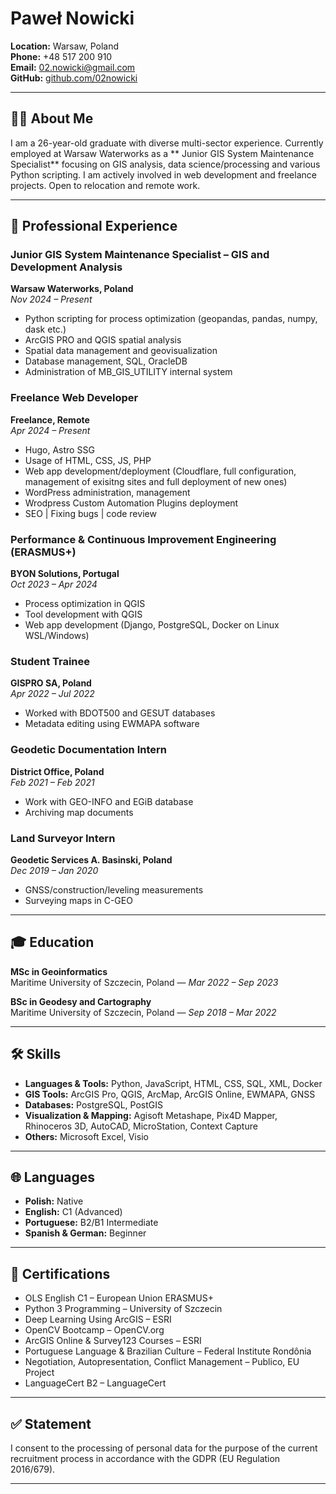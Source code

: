 
# Paweł Nowicki

**Location:** Warsaw, Poland  
**Phone:** +48 517 200 910  
**Email:** [02.nowicki@gmail.com](mailto:02.nowicki@gmail.com)  
**GitHub:** [github.com/02nowicki](https://github.com/02nowicki)

---

## 🧑‍💼 About Me

I am a 26-year-old graduate with diverse multi-sector experience. Currently employed at Warsaw Waterworks as a ** Junior GIS System Maintenance Specialist** focusing on GIS analysis, data science/processing and various Python scripting. I am actively involved in web development and freelance projects. Open to relocation and remote work.

---

## 💼 Professional Experience

###  Junior GIS System Maintenance Specialist – GIS and Development Analysis  
**Warsaw Waterworks, Poland**  
_Nov 2024 – Present_  
- Python scripting for process optimization (geopandas, pandas, numpy, dask etc.)  
- ArcGIS PRO and QGIS spatial analysis  
- Spatial data management and geovisualization
- Database management, SQL, OracleDB
- Administration of MB_GIS_UTILITY internal system
  
###  Freelance Web Developer
**Freelance, Remote**  
_Apr 2024 – Present_   
- Hugo, Astro SSG
- Usage of HTML, CSS, JS, PHP
- Web app development/deployment (Cloudflare, full configuration, management of exisitng sites and full deployment of new ones)
- WordPress administration, management
- Wrodpress Custom Automation Plugins deployment
- SEO | Fixing bugs | code review
  
### Performance & Continuous Improvement Engineering (ERASMUS+)  
**BYON Solutions, Portugal**  
_Oct 2023 – Apr 2024_  
- Process optimization in QGIS  
- Tool development with QGIS  
- Web app development (Django, PostgreSQL, Docker on Linux WSL/Windows)

### Student Trainee  
**GISPRO SA, Poland**  
_Apr 2022 – Jul 2022_  
- Worked with BDOT500 and GESUT databases  
- Metadata editing using EWMAPA software

### Geodetic Documentation Intern  
**District Office, Poland**  
_Feb 2021 – Feb 2021_  
- Work with GEO-INFO and EGiB database  
- Archiving map documents

### Land Surveyor Intern  
**Geodetic Services A. Basinski, Poland**  
_Dec 2019 – Jan 2020_  
- GNSS/construction/leveling measurements  
- Surveying maps in C-GEO  

---

## 🎓 Education

**MSc in Geoinformatics**  
Maritime University of Szczecin, Poland — _Mar 2022 – Sep 2023_

**BSc in Geodesy and Cartography**  
Maritime University of Szczecin, Poland — _Sep 2018 – Mar 2022_

---

## 🛠️ Skills

- **Languages & Tools:** Python, JavaScript, HTML, CSS, SQL, XML, Docker  
- **GIS Tools:** ArcGIS Pro, QGIS, ArcMap, ArcGIS Online, EWMAPA, GNSS  
- **Databases:** PostgreSQL, PostGIS  
- **Visualization & Mapping:** Agisoft Metashape, Pix4D Mapper, Rhinoceros 3D, AutoCAD, MicroStation, Context Capture  
- **Others:** Microsoft Excel, Visio  

---

## 🌐 Languages

- **Polish:** Native  
- **English:** C1 (Advanced)  
- **Portuguese:** B2/B1 Intermediate  
- **Spanish & German:** Beginner  

---

## 📜 Certifications

- OLS English C1 – European Union ERASMUS+  
- Python 3 Programming – University of Szczecin  
- Deep Learning Using ArcGIS – ESRI  
- OpenCV Bootcamp – OpenCV.org  
- ArcGIS Online & Survey123 Courses – ESRI  
- Portuguese Language & Brazilian Culture – Federal Institute Rondônia  
- Negotiation, Autopresentation, Conflict Management – Publico, EU Project  
- LanguageCert B2 – LanguageCert  

---

## ✅ Statement

I consent to the processing of personal data for the purpose of the current recruitment process in accordance with the GDPR (EU Regulation 2016/679).

---


